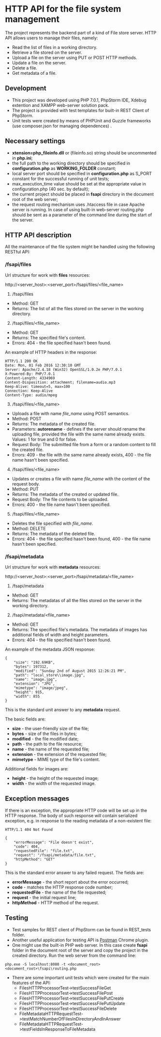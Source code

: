 # HTTP API for the file system management

The project represents the backend part of a kind of File store server.
HTTP API allows users to manage their files, namely:

* Read the list of files in a working directory.
* Retrieve a file stored on the server.
* Upload a file on the server using PUT or POST HTTP methods.
* Update a file on the server.
* Delete a file.
* Get metadata of a file.


## Development
- This project was developed using PHP 7.0.1, PhpStorm IDE, Xdebug extention and XAMPP web-server solution pack.
- The project is provided with test templates for built-in REST Client of PhpStorm.
- Unit tests were created by means of PHPUnit and Guzzle frameworks (use composer.json for managing dependences) .

## Necessary settings
- **xtension=php_fileinfo.dll** or \(fileinfo.so\) string should be uncommented in **php.ini**;
- the full path to the working directory should be specified in **configuration.php** as **WORKING_FOLDER** constant;
- local server port should be specified in **configuration.php** as S_PORT constant for the successful running of unit tests;
- max_execution_time value should be set at the appropriate value in configuration.php (40 sec. by default);
- the current project should be placed in **fsapi** directory in the document root of the web server;
- the request routing mechanism uses .htaccess file in case Apache server is running. In case of using built-in web-server routing.php should be sent as a parameter of the command line during the start of the server.

## HTTP API description
All the maintenance of the file system might be handled using the following RESTful API:

### /fsapi/files
Url structure for work with **files** resources:

http://\<server_host\>:\<server_port\>/fsapi/files/\<file_name\>


1. /fsapi/files
  * Method: GET
  * Returns: The list of all the files stored on the server in the working directory.
  
2. /fsapi/files/\<file_name\>
  * Method: GET
  * Returns: The specified file's content.
  * Errors: 404 - the file specified hasn't been found.
  
  An example of HTTP headers in the response:
  ```
  HTTP/1.1 200 OK
  Date: Mon, 01 Feb 2016 12:30:10 GMT
  Server: Apache/2.4.18 (Win32) OpenSSL/1.0.2e PHP/7.0.1
  X-Powered-By: PHP/7.0.1
  Content-Length: 4334969
  Content-Disposition: attachment; filename=audio.mp3
  Keep-Alive: timeout=5, max=100
  Connection: Keep-Alive
  Content-Type: audio/mpeg
  ```

3. /fsapi/files/\<file_name\>
  * Uploads a file with name *file_name* using POST semantics.
  * Method: POST
  * Returns: The metadata of the created file.
  * Parameters: **autorename** - defines if the server should rename the uploading file, provided the file with the same name already exists. Values: 1 for true and 0 for false.
  * Request Body: The submitted file from a form or a random content to fill the created file.
  * Errors: 409 - the file with the same name already exists, 400 - the file name hasn't been specified.

4. /fsapi/files/\<file_name\>
  * Updates or creates a file with name *file_name* with the content of the request body.
  * Method: PUT
  * Returns: The metadata of the created or updated file.
  * Request Body: The file contents to be uploaded.
  * Errors: 400 - the file name hasn't been specified.

5. /fsapi/files/\<file_name\>
  * Deletes the file specified with *file_name*.
  * Method: DELETE
  * Returns: The metadata of the deleted file.
  * Errors: 404 - the file specified hasn't been found, 400 - the file name hasn't been specified.


### /fsapi/metadata
Url structure for work with **metadata** resources:

http://\<server_host\>:\<server_port\>/fsapi/metadata/\<file_name\>

1. /fsapi/metadata
  * Method: GET
  * Returns: The metadatas of all the files stored on the server in the working directory.
  
2. /fsapi/metadata/\<file_name\>
  * Method: GET
  * Returns: The specified file's metadata. The metadata of images has additional fields of width and height parameters.
  * Errors: 404 - the file specified hasn't been found.

An example of the metadata JSON response:
```
{
    "size": "192.69KB",
    "bytes": 197312,
    "modified": "Sunday 2nd of August 2015 12:26:21 PM",
    "path": "local_store\\image.jpg",
    "name": "image.jpg",
    "extension": "JPG",
    "mimetype": "image/jpeg",
    "height": 915,
    "width": 855
}
```
This is the standard unit answer to any **metadata** request. 

The basic fields are:
- **size** - the user-friendly size of the file;
- **bytes** - size of the files in bytes;
- **modified** -  the file modified date;
- **path** - the path to the file resource;
- **name** - the name of the requested file;
- **extension** - the extension of the requested file;
- **mimetype** - MIME type of the file's content.

Additional fields for images are:
- **height** - the height of the requested image;
- **width** - the width of the requested image.

## Exception messages
If there is an exception, the appropriate HTTP code will be set up in the HTTP response.
The body of such response will contain serialized exception, e.g. in response to the reading metadata of a non-existent file:
```
HTTP/1.1 404 Not Found
```
```
{
    "errorMessage": "File doesn't exist",
    "code": 404,
    "requestedFile": "file.txt",
    "request": "/fsapi/metadata/file.txt",
    "httpMethod": "GET"
}
```
This is the standard error answer to any failed request. The fields are:
- **errorMessage** - the short report about the error occurred;
- **code** - matches the HTTP response code number;
- **requestedFile** -  the name of the file requested;
- **request** - the initial request line;
- **httpMethod** - HTTP method of the request.

## Testing
- Test samples for REST client of PhpStorm can be found in REST_tests folder.
- Another useful application for testing API is [Postman](https://chrome.google.com/webstore/detail/postman-rest-client/fdmmgilgnpjigdojojpjoooidkmcomcm?utm_source=chrome-ntp-launcher) Chrome plugin.
- One might use the built-in PHP web server. In this case create **fsapi** folder in the document root of the server  and copy the project in the created directory. Run the web server from the command line:
```
php.exe -S localhost:8080 -t <document_root> <document_root>\fsapi\routing.php
```
- There are some important unit tests which were created for the main features of the API:
  - FilesHTTPProcessorTest->testSuccessFileGet
  - FilesHTTPProcessorTest->testSuccessFilePost
  - FilesHTTPProcessorTest->testSuccessFilePutCreate
  - FilesHTTPProcessorTest->testSuccessFilePutUpdate
  - FilesHTTPProcessorTest->testSuccessFileDelete
  - FileMetadataHTTPRequestTest->testMatchNumberOfFilesInDirectoryAndInAnswer
  - FileMetadataHTTPRequestTest->testFieldsInResponseToFileMetadata
  
